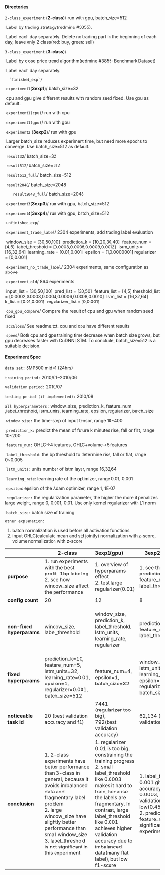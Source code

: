 #### Directories

`2-class_experiment` (**2-class**)/   run with gpu, batch_size=512

​	Label by trading strategy(redmine #3855). 

​	Label each day separately. Delete no trading part in the beginning of each day, leave only 2 class(red: buy, green: sell)



`3-class_experiment` (**3-class**)/

​	Label by close price trend algorithm(redmine #3855: Benchmark Dataset)

​	Label each day separately.

  	  `finished_exp`/

​			`experiment1`(**3exp1**)/	batch_size=32

​				cpu and gpu give different results with random seed fixed. Use gpu as default.

​					`experiment1(cpu)`/ 	run with cpu

​					`experiment1(gpu)`/	run with gpu

​			`experiment2` (**3exp2**)/	run with gpu

​				Larger batch_size reduces experiment time, but need more epochs to converge. Use batch_size=512 as default.						

​					`result32`/	batch_size=32

​					`result512`/	batch_size=512

​					`result512_full`/	batch_size=512

​					`result2048`/	batch_size=2048

​					`	result2048_full`/	batch_size=2048

​			`experiment3`(**3exp3**)/	run with gpu, batch_size=512

​			`experiment4`(**3exp4**)/	run with gpu, batch_size=512



​    	`unfinished_exp`/

​			`experiment_trade_label`/	2304 experiments, add trading label evaluation

​				window_size = [30,50,100]
​				prediction_k = [10,20,30,40]
​				feature_num = [4,5]
​				label_threshold = [0.0003,0.0006,0.0009,0.0012]
​				lstm_units = [16,32,64]
​				learning_rate = [0.01,0.001]
​				epsilon = [1,0.0000001]
​				regularizer = [0,0.001]

​			`experiment_no_trade_label`/	2304 experiments, same configuration as above

​			`experiment_old`/	864 experiments

​				input_list = [30,50,100]
​				pred_list = [30,50]
​				feature_list = [4,5]
​				threshold_list = [0.0002,0.0003,0.0004,0.0006,0.0008,0.0010]
​				lstm_list = [16,32,64]
​				lr_list = [0.01,0.001]
​				regularizer_list = [0,0.001]

​					`cpu_gpu_compare`/	Compare the result of cpu and gpu when random seed fixed

​							`acc&loss`/	See readme.txt, cpu and gpu have different results

​							`speed`/	Both cpu and gpu training time decrease when batch size grows, but gpu decreases faster with CuDNNLSTM. To conclude, batch_size=512 is a suitable decision.





#### Experiment Spec

`data set:` SMP500 mid=1 (24hrs)

`training period:` 2010/01~2010/06

`validation period:` 2010/07

`testing period (if implemented):` 2010/08

`all hyperparameters:` window_size, prediction_k, feature_num ,label_threshold, lstm_units, learning_rate, epsilon, regularizer, batch_size

​		`window_size:` the time-step of input tensor, range 10~400

​		`prediction_k:` predict the mean of future k minutes rise, fall or flat, range 10~200

​		`feature_num:` OHLC->4 features, OHLC+volume->5 features

​		`label_threshold`: the bp threshold to determine rise, fall or flat, range 0~0.005

​		`lstm_units:` units number of lstm layer, range 16,32,64

​		`learning_rate`: learning rate of the optimizer, range 0.01, 0.001

​		`epsilon`: epsilon of the Adam optimizer, range 1, 1E-07

​		`regularizer:` the regularization parameter, the higher the more it penalizes large weight, range 0, 0.001, 0.01. Use only kernel regularizer with L1 norm

​		`batch_size:` batch size of training

`other explanation:` 

1. batch normalization is used before all activation functions
2. input OHLC(calculate mean and std jointly) normalization with z-score, volume normalization with z-score



||2-class|3exp1(gpu)|3exp2(512_full)|3exp3|3exp4|
|---|---|:--|---|---|---|
|**purpose**|1. run experiments with the best profit-1bp labeling<br />2. see how window_size affect the performance|1. overview of hyperparams effect<br />2. test large regularizer(0.01)|1. see the effect of prediction_k, feature_num, and label_threshold|1. overview of hyperparams effect|1. see the effect of window_size, lstm_units, learning_rate, epsilon, regularizer|
|**config count**|20|12|8|48|71|
|**non-fixed hyperparams**|window_size, <br />label_threshold| window_size, <br />prediction_k, <br />label_threshold, <br />lstm_units, <br />learning_rate, <br />regularizer |prediction_k, <br />feature_num, <br />label_threshold|window_size, <br />prediction_k, <br />feature_num,<br />label_threshold, <br />lstm_units, <br />learning_rate, <br />epsilon,<br />regularizer|window_size, <br />lstm_units, <br />learning_rate, <br />epsilon, <br />regularizer|
|**fixed hyperparams**|prediction_k=10,<br />feature_num=5,<br />lstm_units=32, learning_rate=0.01,<br />epsilon=1,<br />regularizer=0.001,<br />batch_size=512| feature_num=4,<br />epsilon=1,<br />batch_size=32 |window_size=30,<br /> lstm_units=16,<br />learning_rate=0.001,<br />epsilon=1,<br />regularizer=0.001,<br />batch_size=512|batch_size=512|k=10,<br />feature_num=5,<br />label_threshold=0.0012,<br />batch_size=512|
|**noticeable task id**|20 (best validation accuracy and f1)| 7441 (regularizer too big),<br />792(best validation accuracy) |62,134 (best validation accuracy)|8056 (best validation accuracy and f1)|1719 (best validation f1)|
|**conclusion**|1. 2-class experiments have better performance than 3-class in general, because it avoids imbalanced data and fragmentary label problem<br />2. large window_size have slightly better performance than small window_size<br />3. label_threshold is not significant in this experiment| 1. regularizer 0.01 is too big, constraining the training progress<br />2. small label_threshold like 0.0003 makes it hard to train, because the labels are fragmentary. In contrast, large label_threshold like 0.001 achieves higher validation accuracy due to imbalanced data(many flat label), but low f1-score |1. label_threshold 0.001 gives better accuracy than 0.0003, but validation f1 is both low(0.45)<br />2. prediction_k and feature_num is not significant in this experiment|1. large prediction_k(110) combine with large label_threshold(0.002) makes the label not fragmentary and not imbalanced, therefore easier to train and predict.<br />2. lstm_units, learning_rate, epsilon, regularizer is not significant in this experiment|1. imbalanced data due to low prediction_k (10) and high label_threshold (0.0012), giving high validation accuracy (0.9, predict many flat), and low validation f1 (0.4)<br />2. use f1 as criteria, epsilon 1E-07 is better than 1, regularizer 0 is better than 0.001, other hyperparams are not significant|
